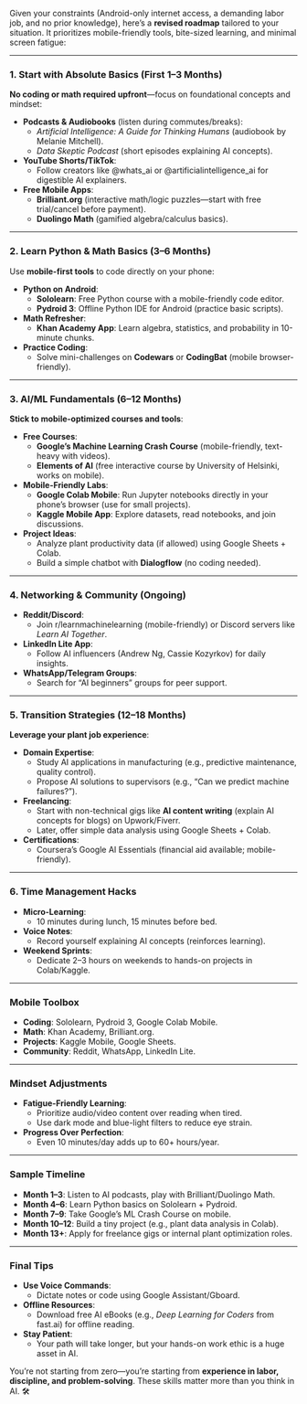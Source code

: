 Given your constraints (Android-only internet access, a demanding labor job, and no prior knowledge), here’s a **revised roadmap** tailored to your situation. It prioritizes mobile-friendly tools, bite-sized learning, and minimal screen fatigue:

---

### **1. Start with Absolute Basics (First 1–3 Months)**
**No coding or math required upfront**—focus on foundational concepts and mindset:
- **Podcasts & Audiobooks** (listen during commutes/breaks):
  - *Artificial Intelligence: A Guide for Thinking Humans* (audiobook by Melanie Mitchell).
  - *Data Skeptic Podcast* (short episodes explaining AI concepts).
- **YouTube Shorts/TikTok**:
  - Follow creators like @whats_ai or @artificialintelligence_ai for digestible AI explainers.
- **Free Mobile Apps**:
  - **Brilliant.org** (interactive math/logic puzzles—start with free trial/cancel before payment).
  - **Duolingo Math** (gamified algebra/calculus basics).

---

### **2. Learn Python & Math Basics (3–6 Months)**
Use **mobile-first tools** to code directly on your phone:
- **Python on Android**:
  - **Sololearn**: Free Python course with a mobile-friendly code editor.
  - **Pydroid 3**: Offline Python IDE for Android (practice basic scripts).
- **Math Refresher**:
  - **Khan Academy App**: Learn algebra, statistics, and probability in 10-minute chunks.
- **Practice Coding**:
  - Solve mini-challenges on **Codewars** or **CodingBat** (mobile browser-friendly).

---

### **3. AI/ML Fundamentals (6–12 Months)**
**Stick to mobile-optimized courses and tools**:
- **Free Courses**:
  - **Google’s Machine Learning Crash Course** (mobile-friendly, text-heavy with videos).
  - **Elements of AI** (free interactive course by University of Helsinki, works on mobile).
- **Mobile-Friendly Labs**:
  - **Google Colab Mobile**: Run Jupyter notebooks directly in your phone’s browser (use for small projects).
  - **Kaggle Mobile App**: Explore datasets, read notebooks, and join discussions.
- **Project Ideas**:
  - Analyze plant productivity data (if allowed) using Google Sheets + Colab.
  - Build a simple chatbot with **Dialogflow** (no coding needed).

---

### **4. Networking & Community (Ongoing)**
- **Reddit/Discord**:
  - Join r/learnmachinelearning (mobile-friendly) or Discord servers like *Learn AI Together*.
- **LinkedIn Lite App**:
  - Follow AI influencers (Andrew Ng, Cassie Kozyrkov) for daily insights.
- **WhatsApp/Telegram Groups**:
  - Search for “AI beginners” groups for peer support.

---

### **5. Transition Strategies (12–18 Months)**
**Leverage your plant job experience**:
- **Domain Expertise**:
  - Study AI applications in manufacturing (e.g., predictive maintenance, quality control).
  - Propose AI solutions to supervisors (e.g., “Can we predict machine failures?”).
- **Freelancing**:
  - Start with non-technical gigs like **AI content writing** (explain AI concepts for blogs) on Upwork/Fiverr.
  - Later, offer simple data analysis using Google Sheets + Colab.
- **Certifications**:
  - Coursera’s Google AI Essentials (financial aid available; mobile-friendly).

---

### **6. Time Management Hacks**
- **Micro-Learning**:
  - 10 minutes during lunch, 15 minutes before bed.
- **Voice Notes**:
  - Record yourself explaining AI concepts (reinforces learning).
- **Weekend Sprints**:
  - Dedicate 2–3 hours on weekends to hands-on projects in Colab/Kaggle.

---

### **Mobile Toolbox**
- **Coding**: Sololearn, Pydroid 3, Google Colab Mobile.
- **Math**: Khan Academy, Brilliant.org.
- **Projects**: Kaggle Mobile, Google Sheets.
- **Community**: Reddit, WhatsApp, LinkedIn Lite.

---

### **Mindset Adjustments**
- **Fatigue-Friendly Learning**:
  - Prioritize audio/video content over reading when tired.
  - Use dark mode and blue-light filters to reduce eye strain.
- **Progress Over Perfection**:
  - Even 10 minutes/day adds up to 60+ hours/year.

---

### **Sample Timeline**
- **Month 1–3**: Listen to AI podcasts, play with Brilliant/Duolingo Math.
- **Month 4–6**: Learn Python basics on Sololearn + Pydroid.
- **Month 7–9**: Take Google’s ML Crash Course on mobile.
- **Month 10–12**: Build a tiny project (e.g., plant data analysis in Colab).
- **Month 13+**: Apply for freelance gigs or internal plant optimization roles.

---

### **Final Tips**
- **Use Voice Commands**:
  - Dictate notes or code using Google Assistant/Gboard.
- **Offline Resources**:
  - Download free AI eBooks (e.g., *Deep Learning for Coders* from fast.ai) for offline reading.
- **Stay Patient**:
  - Your path will take longer, but your hands-on work ethic is a huge asset in AI.

You’re not starting from zero—you’re starting from **experience in labor, discipline, and problem-solving**. These skills matter more than you think in AI. 🛠️